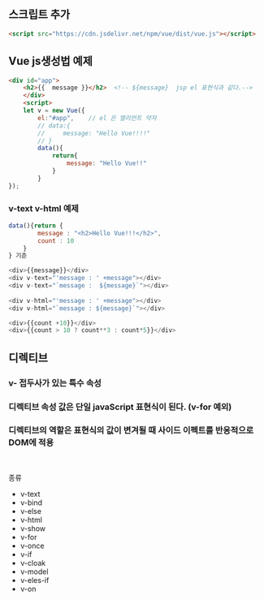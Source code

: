 ## 스크립트 추가
```html
<script src="https://cdn.jsdelivr.net/npm/vue/dist/vue.js"></script>
```
## Vue js생성법 예제
```html
<div id="app">
    <h2>{{  message }}</h2>  <!-- ${message}  jsp el 표현식과 같다.-->
    </div>
    <script>
    let v = new Vue({
        el:"#app",    // el 은 엘리먼트 약자
        // data:{
        //     message: "Hello Vue!!!!"
        // }
        data(){
            return{
                message: "Hello Vue!!"
            }
        }
});
```

### v-text v-html 예제
```javascript
data(){return {
        message : "<h2>Hello Vue!!!</h2>",
        count : 10
    }
} 기준

<div>{{message}}</div>
<div v-text="'message : ' +message"></div>
<div v-text="`message :  ${message}`"></div>
        
<div v-html="'message : ' +message"></div>
<div v-html="`message : ${message}`"></div>  

<div>{{count +10}}</div>  
<div>{{count > 10 ? count**3 : count*5}}</div> 
```

## 디렉티브  
### v- 접두사가 있는 특수 속성
### 디렉티브 속성 값은 단일 javaScript 표현식이 된다. (v-for 예외)
### 디렉티브의 역할은 표현식의 값이 변겨될 때 사이드 이펙트를 반응적으로 DOM에 적용
<br>

종류
- v-text
- v-bind
- v-else
- v-html
- v-show
- v-for
- v-once
- v-if
- v-cloak
- v-model
- v-eles-if
- v-on
